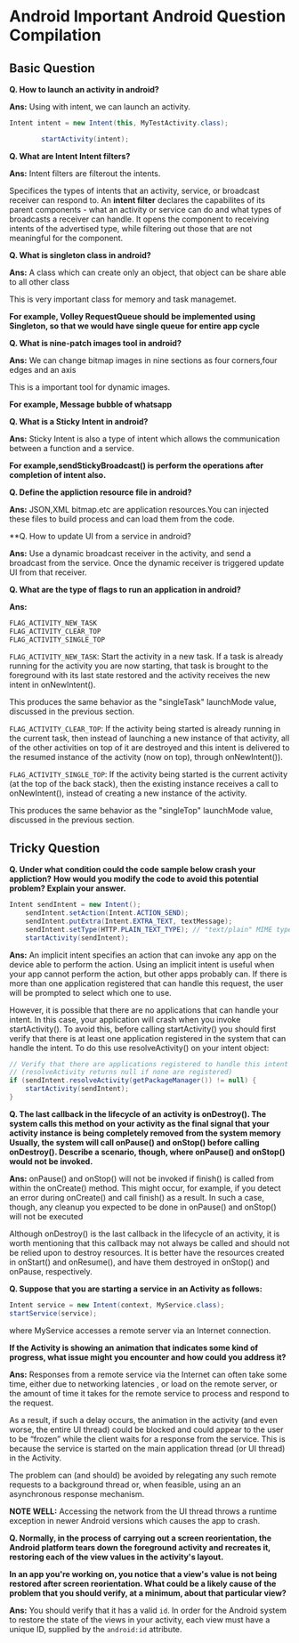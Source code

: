 # Android Important Android Question Compilation

## Basic Question

**Q. How to launch an activity in android?**

**Ans:** Using with intent, we can launch an activity.

```java
Intent intent = new Intent(this, MyTestActivity.class);

        startActivity(intent);
```

**Q. What are Intent Intent filters?**

**Ans:** Intent filters are filterout the intents.


Specifices the types of intents that an activity, service, or broadcast receiver can respond to. 
An __**intent filter**__ declares the capabilites of its parent components - what an activity or 
service can do and what types of broadcasts a receiver can handle. It opens the component to 
receiving intents of the advertised type, while filtering out those that are not meaningful for 
the component.

**Q. What is singleton class in android?**

**Ans:** A class which can create only an object, that object can be share able to all other
class

This is very important class for memory and task managemet.

__For example, Volley RequestQueue should be implemented using Singleton, so that we would have
single queue for entire app cycle__

**Q. What is nine-patch images tool in android?**

**Ans:** We can change bitmap images in nine sections as four corners,four edges and an axis

This is a important tool for dynamic images.

__For example, Message bubble of whatsapp__


**Q. What is a Sticky Intent in android?**

**Ans:** Sticky Intent is also a type of intent which allows the communication between a function
and a service. 

__For example,sendStickyBroadcast() is perform the operations after completion of 
intent also.__


**Q. Define the appliction resource file in android?**

**Ans:** JSON,XML bitmap.etc are application resources.You can injected these files to build process 
and can load them from the code.


**Q. How to update UI from a service in android?

**Ans:** Use a dynamic broadcast receiver in the activity, and send a broadcast from the service. 
Once the dynamic receiver is triggered update UI from that receiver.


**Q. What are the type of flags to run an application in android?**

**Ans:** 
```java
FLAG_ACTIVITY_NEW_TASK
FLAG_ACTIVITY_CLEAR_TOP
FLAG_ACTIVITY_SINGLE_TOP
```

`FLAG_ACTIVITY_NEW_TASK`: Start the activity in a new task. If a task is already running for the 
activity you are now starting, that task is brought to the foreground with its last state restored 
and the activity receives the new intent in onNewIntent().

This produces the same behavior as the "singleTask" launchMode value, discussed in the previous section.

`FLAG_ACTIVITY_CLEAR_TOP`: If the activity being started is already running in the current task, then 
instead of launching a new instance of that activity, all of the other activities on top of it are destroyed 
and this intent is delivered to the resumed instance of the activity (now on top), through onNewIntent()).

`FLAG_ACTIVITY_SINGLE_TOP`: If the activity being started is the current activity (at the top of the 
back stack), then the existing instance receives a call to onNewIntent(), instead of creating a new 
instance of the activity.

This produces the same behavior as the "singleTop" launchMode value, discussed in the previous section.

## Tricky Question

**Q. Under what condition could the code sample below crash your appliction?**
**How would you modify the code to avoid this potential problem? Explain your answer.**

```java
Intent sendIntent = new Intent();
    sendIntent.setAction(Intent.ACTION_SEND);
    sendIntent.putExtra(Intent.EXTRA_TEXT, textMessage);
    sendIntent.setType(HTTP.PLAIN_TEXT_TYPE); // "text/plain" MIME type
    startActivity(sendIntent);
```

**Ans:** An implicit intent specifies an action that can invoke any app on the device able to perform 
the action. Using an implicit intent is useful when your app cannot perform the action, but other apps 
probably can. If there is more than one application registered that can handle this request, the user 
will be prompted to select which one to use.

However, it is possible that there are no applications that can handle your intent. In this case, your 
application will crash when you invoke startActivity(). To avoid this, before calling startActivity() 
you should first verify that there is at least one application registered in the system that can handle 
the intent. To do this use resolveActivity() on your intent object:

```java
// Verify that there are applications registered to handle this intent
// (resolveActivity returns null if none are registered)
if (sendIntent.resolveActivity(getPackageManager()) != null) {
    startActivity(sendIntent);
} 
```


**Q. The last callback in the lifecycle of an activity is onDestroy(). The system calls this method on 
your activity as the final signal that your activity instance is being completely removed from the system memory 
Usually, the system will call onPause() and onStop() before calling onDestroy(). Describe a scenario, though, 
where onPause() and onStop() would not be invoked.**

**Ans:** onPause() and onStop() will not be invoked if finish() is called from within the onCreate() method. 
This might occur, for example, if you detect an error during onCreate() and call finish() as a result. In such a 
case, though, any cleanup you expected to be done in onPause() and onStop() will not be executed

Although onDestroy() is the last callback in the lifecycle of an activity, it is worth mentioning that this 
callback may not always be called and should not be relied upon to destroy resources. It is better have the 
resources created in onStart() and onResume(), and have them destroyed in onStop() and onPause, respectively.

**Q. Suppose that you are starting a service in an Activity as follows:**

```java
Intent service = new Intent(context, MyService.class);             
startService(service);
```
where MyService accesses a remote server via an Internet connection.

**If the Activity is showing an animation that indicates some kind of progress, what issue might you encounter and
how could you address it?**

**Ans:** Responses from a remote service via the Internet can often take some time, either due to networking latencies
 , or load on the remote server, or the amount of time it takes for the remote service to process and respond to the 
request.

As a result, if such a delay occurs, the animation in the activity (and even worse, the entire UI thread) could be 
blocked and could appear to the user to be “frozen” while the client waits for a response from the service. This is 
because the service is started on the main application thread (or UI thread) in the Activity. 

The problem can (and should) be avoided by relegating any such remote requests to a background thread or, when feasible, 
using an an asynchronous response mechanism.

**NOTE WELL:** Accessing the network from the UI thread throws a runtime exception in newer Android versions which 
causes the app to crash.

**Q. Normally, in the process of carrying out a screen reorientation, the Android platform tears down the foreground 
activity and recreates it, restoring each of the view values in the activity's layout.**

**In an app you're working on, you notice that a view's value is not being restored after screen reorientation. What
could be a likely cause of the problem that you should verify, at a minimum, about that particular view?**

**Ans:** You should verify that it has a valid `id`. In order for the Android system to restore the state of the views
in your activity, each view must have a unique ID, supplied by the `android:id` attribute.


